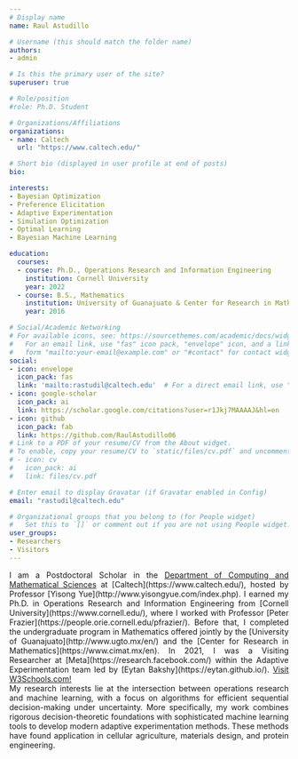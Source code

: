 ```yaml
---
# Display name
name: Raul Astudillo

# Username (this should match the folder name)
authors:
- admin

# Is this the primary user of the site?
superuser: true

# Role/position
#role: Ph.D. Student

# Organizations/Affiliations
organizations:
- name: Caltech
  url: "https://www.caltech.edu/"

# Short bio (displayed in user profile at end of posts)
bio:

interests:
- Bayesian Optimization
- Preference Elicitation
- Adaptive Experimentation
- Simulation Optimization
- Optimal Learning
- Bayesian Machine Learning 

education:
  courses:
  - course: Ph.D., Operations Research and Information Engineering
    institution: Cornell University
    year: 2022
  - course: B.S., Mathematics
    institution: University of Guanajuato & Center for Research in Mathematics (Mexico)
    year: 2016

# Social/Academic Networking
# For available icons, see: https://sourcethemes.com/academic/docs/widgets/#icons
#   For an email link, use "fas" icon pack, "envelope" icon, and a link in the
#   form "mailto:your-email@example.com" or "#contact" for contact widget.
social:
- icon: envelope
  icon_pack: fas
  link: 'mailto:rastudil@caltech.edu'  # For a direct email link, use "mailto:test@example.org".
- icon: google-scholar
  icon_pack: ai
  link: https://scholar.google.com/citations?user=r1Jkj7MAAAAJ&hl=en
- icon: github
  icon_pack: fab
  link: https://github.com/RaulAstudillo06
# Link to a PDF of your resume/CV from the About widget.
# To enable, copy your resume/CV to `static/files/cv.pdf` and uncomment the lines below.  
# - icon: cv
#   icon_pack: ai
#   link: files/cv.pdf

# Enter email to display Gravatar (if Gravatar enabled in Config)
email: "rastudil@caltech.edu"

# Organizational groups that you belong to (for People widget)
#   Set this to `[]` or comment out if you are not using People widget.  
user_groups:
- Researchers
- Visitors
---
```


<div style="text-align: justify"> 
I am a Postdoctoral Scholar in the <a href="https://www.cms.caltech.edu/">Department of Computing and Mathematical Sciences</a> at [Caltech](https://www.caltech.edu/), hosted by Professor [Yisong Yue](http://www.yisongyue.com/index.php). I earned my Ph.D. in Operations Research and Information Engineering from [Cornell University](https://www.cornell.edu/), where I worked with Professor [Peter Frazier](https://people.orie.cornell.edu/pfrazier/). Before that, I completed the undergraduate program in Mathematics offered jointly by the [University of Guanajuato](http://www.ugto.mx/en/) and the [Center for Research in Mathematics](https://www.cimat.mx/en). In 2021, I was a Visiting Researcher at [Meta](https://research.facebook.com/) within the Adaptive Experimentation team led by [Eytan Bakshy](https://eytan.github.io/). <a href="https://www.w3schools.com/">Visit W3Schools.com!</a>
</div>
<div style="text-align: justify">
My research interests lie at the intersection between operations research and machine learning, with a focus on algorithms for efficient sequential decision-making under uncertainty. More specifically, my work combines rigorous decision-theoretic foundations with sophisticated machine learning tools to develop modern adaptive experimentation methods. These  methods have found application in cellular agriculture, materials design, and protein engineering. 
</div>